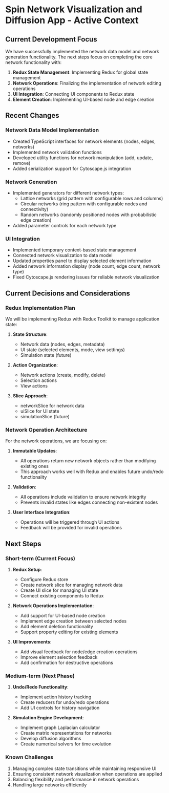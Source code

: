 # Spin Network Visualization and Diffusion App - Active Context

## Current Development Focus

We have successfully implemented the network data model and network generation functionality. The next steps focus on completing the core network functionality with:

1. **Redux State Management**: Implementing Redux for global state management
2. **Network Operations**: Finalizing the implementation of network editing operations
3. **UI Integration**: Connecting UI components to Redux state
4. **Element Creation**: Implementing UI-based node and edge creation

## Recent Changes

### Network Data Model Implementation
- Created TypeScript interfaces for network elements (nodes, edges, networks)
- Implemented network validation functions
- Developed utility functions for network manipulation (add, update, remove)
- Added serialization support for Cytoscape.js integration

### Network Generation
- Implemented generators for different network types:
  - Lattice networks (grid pattern with configurable rows and columns)
  - Circular networks (ring pattern with configurable nodes and connectivity)
  - Random networks (randomly positioned nodes with probabilistic edge creation)
- Added parameter controls for each network type

### UI Integration
- Implemented temporary context-based state management
- Connected network visualization to data model
- Updated properties panel to display selected element information
- Added network information display (node count, edge count, network type)
- Fixed Cytoscape.js rendering issues for reliable network visualization

## Current Decisions and Considerations

### Redux Implementation Plan
We will be implementing Redux with Redux Toolkit to manage application state:

1. **State Structure**:
   - Network data (nodes, edges, metadata)
   - UI state (selected elements, mode, view settings)
   - Simulation state (future)

2. **Action Organization**:
   - Network actions (create, modify, delete)
   - Selection actions
   - View actions

3. **Slice Approach**:
   - networkSlice for network data
   - uiSlice for UI state
   - simulationSlice (future)

### Network Operation Architecture
For the network operations, we are focusing on:

1. **Immutable Updates**:
   - All operations return new network objects rather than modifying existing ones
   - This approach works well with Redux and enables future undo/redo functionality

2. **Validation**:
   - All operations include validation to ensure network integrity
   - Prevents invalid states like edges connecting non-existent nodes

3. **User Interface Integration**:
   - Operations will be triggered through UI actions
   - Feedback will be provided for invalid operations

## Next Steps

### Short-term (Current Focus)
1. **Redux Setup**:
   - Configure Redux store
   - Create network slice for managing network data
   - Create UI slice for managing UI state
   - Connect existing components to Redux

2. **Network Operations Implementation**:
   - Add support for UI-based node creation
   - Implement edge creation between selected nodes
   - Add element deletion functionality
   - Support property editing for existing elements

3. **UI Improvements**:
   - Add visual feedback for node/edge creation operations
   - Improve element selection feedback
   - Add confirmation for destructive operations

### Medium-term (Next Phase)
1. **Undo/Redo Functionality**:
   - Implement action history tracking
   - Create reducers for undo/redo operations
   - Add UI controls for history navigation

2. **Simulation Engine Development**:
   - Implement graph Laplacian calculator
   - Create matrix representations for networks
   - Develop diffusion algorithms
   - Create numerical solvers for time evolution

### Known Challenges
1. Managing complex state transitions while maintaining responsive UI
2. Ensuring consistent network visualization when operations are applied
3. Balancing flexibility and performance in network operations
4. Handling large networks efficiently
